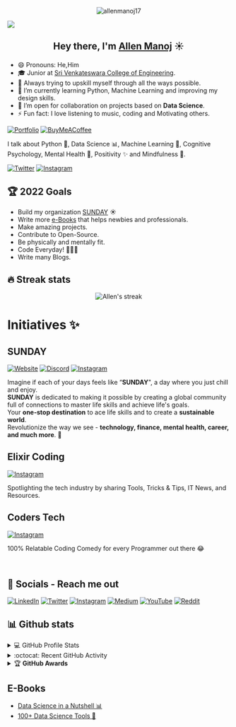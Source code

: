<p align="center"> <img src="https://komarev.com/ghpvc/?username=allen17mv" alt="allenmanoj17" /> </p>

[<img src="https://github.com/allenmanoj17/allenmanoj17/blob/master/allen%20github.png" border-radius="5px">](https://www.allenmanoj.ml/)

## <p align="center">Hey there, I'm [Allen Manoj](https://www.allenmanoj.ml/) ☀️ 
<p> 

- 😄 Pronouns: He,Him
- :mortar_board: Junior at [Sri Venkateswara College of Engineering](https://www.svce.ac.in/).
- 🔭 Always trying to upskill myself through all the ways possible.
- 🌱 I’m currently learning Python, Machine Learning and improving my design skills.
- 👯 I’m open for collaboration on projects based on <b>Data Science</b>.
- ⚡ Fun fact: I love listening to music, coding and Motivating others.

[![Portfolio](https://img.shields.io/badge/Portfolio-%23000000.svg?style=for-the-badge&logo=firefox&logoColor=#FF7139)](https://allenmanoj.me/)
[![BuyMeACoffee](https://img.shields.io/badge/Buy%20Me%20a%20Coffee-ffdd00?style=for-the-badge&logo=buy-me-a-coffee&logoColor=black)](https://www.buymeacoffee.com/thesundayorg)
<br>
<p>I talk about Python 🐍, Data Science 📊, Machine Learning 🧠, Cognitive Psychology, Mental Health 🦋, Positivity ✨ and Mindfulness 🧘.</p>

[![Twitter](https://img.shields.io/badge/Twitter-1DA1F2?style=for-the-badge&logo=twitter&logoColor=white)](https://twitter.com/allenmanoj17)
[![Instagram](https://img.shields.io/badge/allenmanoj-%23E4405F.svg?style=for-the-badge&logo=Instagram&logoColor=white)](https://www.instagram.com/allenmanoj/)


## 🏆 2022 Goals
- Build my organization [SUNDAY](https://thesundayorg.social/) ☀️
- Write more [e-Books](https://store.thesundayorg.social/) that helps newbies and professionals.
- Make amazing projects.
- Contribute to Open-Source.
- Be physically and mentally fit.
- Code Everyday! 👨🏻‍💻
- Write many Blogs.


## 🔥 Streak stats
<!-- GitHub Readme Streak Stats - https://github.com/DenverCoder1/github-readme-streak-stats -->
<p align="center">
    <img title="🔥 Get streak stats for your profile at git.io/streak-stats" alt="Allen's streak" src="https://github-readme-streak-stats.herokuapp.com/?user=allenmanoj17&theme=neon-dark&hide_border=true"/>
</p>


# Initiatives ✨

## SUNDAY 

[![Website](https://img.shields.io/badge/website-000000?style=for-the-badge&logo=About.me&logoColor=white)](https://thesundayorg.social/)
[![Discord](https://img.shields.io/badge/SUNDAY-%237289DA.svg?style=for-the-badge&logo=discord&logoColor=white)](https://discord.gg/Skm7QhyQN9)
[![Instagram](https://img.shields.io/badge/Instagram-E4405F?style=for-the-badge&logo=instagram&logoColor=white)](https://www.instagram.com/thesundayorg/)

<p>
Imagine if each of your days feels like “<b>SUNDAY</b>", a day where you just chill and enjoy. <br>
<b>SUNDAY</b> is
dedicated to making it possible by creating a global community full of connections to master life skills
and achieve life's goals.
<br>
Your <b>one-stop destination</b> to ace life skills and to create a <b>sustainable world</b>.<br>
Revolutionize the way we see - <b>technology, finance, mental health, career, and much more</b>. 💛
</p>

## Elixir Coding

[![Instagram](https://img.shields.io/badge/Instagram-E4405F?style=for-the-badge&logo=instagram&logoColor=white)](https://www.instagram.com/elixircoding/)

<p>Spotlighting the tech industry by sharing Tools, Tricks & Tips, IT News, and Resources.</p>

## Coders Tech
[![Instagram](https://img.shields.io/badge/Instagram-E4405F?style=for-the-badge&logo=instagram&logoColor=white)](https://www.instagram.com/coderstech/)
<p>
  100% Relatable Coding Comedy for every Programmer out there 😂
</p>


<br>

## 📱 Socials - Reach me out

[![LinkedIn](https://img.shields.io/badge/LinkedIn-0077B5?style=for-the-badge&logo=linkedin&logoColor=white)](https://www.linkedin.com/in/allenmanoj/)
[![Twitter](https://img.shields.io/badge/Twitter-1DA1F2?style=for-the-badge&logo=twitter&logoColor=white)](https://twitter.com/allenmanoj17)
[![Instagram](https://img.shields.io/badge/Instagram-E4405F?style=for-the-badge&logo=instagram&logoColor=white)](https://www.instagram.com/allenmanoj/)
[![Medium](https://img.shields.io/badge/Medium-12100E?style=for-the-badge&logo=medium&logoColor=white)](https://allenmanoj.medium.com/)
[![YouTube](https://img.shields.io/badge/YouTube-FF0000?style=for-the-badge&logo=youtube&logoColor=white)](https://www.youtube.com/channel/UCVoekzAEHVlaHUFJQ_cuM3w/)
[![Reddit](https://img.shields.io/badge/Reddit-FF4500?style=for-the-badge&logo=reddit&logoColor=white)](https://www.reddit.com/user/allenmanoj17)


## 📊 Github stats
<!-- https://github.com/anuraghazra/github-readme-stats -->
<details> 
  <summary>💻  GitHub Profile Stats</summary>
  <br/>
    <a href="https://github.com/anuraghazra/github-readme-stats"><img alt="Allen's Github Stats" src="https://github-readme-stats.vercel.app/api?username=allenmanoj17&show_icons=true&count_private=true&theme=react&hide_border=true&bg_color=1F222E&title_color=F85D7F&icon_color=F8D866" height="192px"/></a>
  <a href="https://github.com/anuraghazra/github-readme-stats"><img alt="Allen's Top Languages" src="https://github-readme-stats.vercel.app/api/top-langs/?username=allenmanoj17&langs_count=8&layout=compact&theme=react&hide_border=true&bg_color=1F222E&title_color=F85D7F&icon_color=F8D866" height="192px"/></a>
  <br/>
  <b>Note:</b> Top languages is only a metric of the languages my public code consists of and doesn't reflect experience or skill level.
</details>
<!-- https://github.com/ashutosh00710/github-readme-activity-graph -->
<details>
  <summary>:octocat:  Recent GitHub Activity</summary>
  <br/>
   <a href="https://github.com/ashutosh00710/github-readme-activity-graph"><img alt="Allen's Activity Graph" src="https://activity-graph.herokuapp.com/graph?username=allenmanoj17&custom_title=allenmanoj17's%20Contribution%20Graph&bg_color=1F222E&color=F8D866&line=F85D7F&point=FFFFFF&hide_border=true" /></a>
  <br/>
</details>
<details>
    <summary>&#127942 <b>GitHub Awards</b></summary>
  
![Github Trophy](https://github-profile-trophy.vercel.app/?username=allenmanoj17)
  
</details>

## E-Books
- [Data Science in a Nutshell 📊](https://store.thesundayorg.social/l/DataScienceinaNutshell)
- [100+ Data Science Tools 🚀](https://store.thesundayorg.social/l/DataScienceTools)
